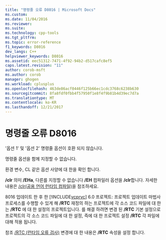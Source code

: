 ```yaml
---
title: "명령줄 오류 D8016 | Microsoft Docs"
ms.custom: 
ms.date: 11/04/2016
ms.reviewer: 
ms.suite: 
ms.technology: cpp-tools
ms.tgt_pltfrm: 
ms.topic: error-reference
f1_keywords: D8016
dev_langs: C++
helpviewer_keywords: D8016
ms.assetid: eec51312-7471-4f92-94b2-d517cafc8ef5
caps.latest.revision: "11"
author: corob-msft
ms.author: corob
manager: ghogen
ms.workload: cplusplus
ms.openlocfilehash: 463de86acf0446f125b66ec1cdc3768c6238b630
ms.sourcegitcommit: 8fa8fdf0fbb4f57950f1e8f4f9b81b4d39ec7d7a
ms.translationtype: MT
ms.contentlocale: ko-KR
ms.lasthandoff: 12/21/2017
---
```

# <a name="command-line-error-d8016"></a>명령줄 오류 D8016
'옵션 1' 및 '옵션 2' 명령줄 옵션이 호환 되지 않습니다.  
  
 명령줄 옵션을 함께 지정할 수 없습니다.  
  
 환경 변수, CL 같은 옵션 사양에 대 한을 확인 합니다.  
  
 **/clr** 의미 **/EHa**, 다른를 지정할 수 없습니다 **/EH** 컴파일러 옵션을 **/clr**합니다. 자세한 내용은 [/clr(공용 언어 런타임 컴파일)](../../build/reference/clr-common-language-runtime-compilation.md)을 참조하세요.  
  
 8016 업데이트 한 후 한 [!INCLUDE[vcprvc](../../build/includes/vcprvc_md.md)] 6.0 프로젝트: 프로젝트 업데이트 마법사 프로세스를 수행할 수 있게 해 **/RTC** 재정의 하는 프로젝트에 각 소스 코드 파일에 대 한는 **/RTC** 에 대 한 설정의 프로젝트입니다.  를 해결 하려면 변경 된 **/RTC** 기본 설정으로 프로젝트의 각 소스 코드 파일에 대 한 설정, 즉에 대 한 프로젝트 설정 **/RTC** 각 파일에 대해 적용 됩니다.  
  
 참조 [/RTC (런타임 오류 검사)](../../build/reference/rtc-run-time-error-checks.md) 변경에 대 한 내용은 **/RTC** 속성을 설정 합니다.